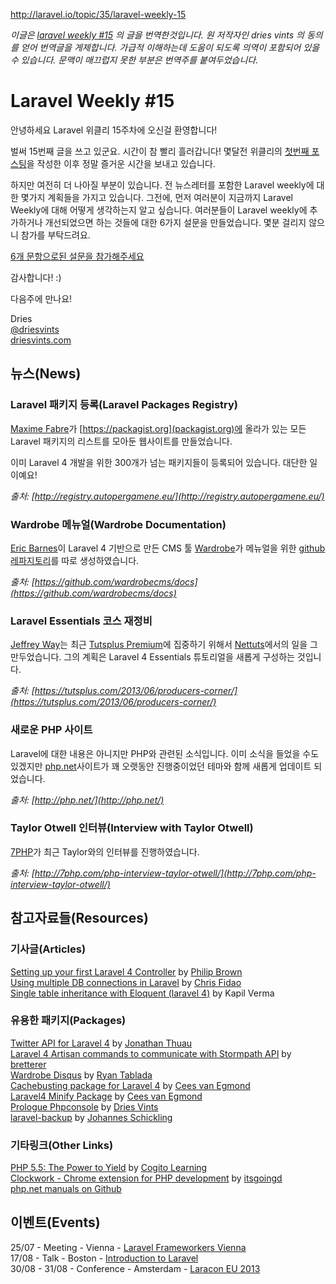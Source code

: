http://laravel.io/topic/35/laravel-weekly-15

*이글은 [laravel weekly #15](http://laravel.io/topic/35/laravel-weekly-15) 의 글을 번역한것입니다. 원 저작자인 dries vints 의 동의를 얻어 번역글을 게제합니다. 가급적 이해하는데 도움이 되도록 의역이 포함되어 있을 수 있습니다. 문맥이 매끄럽지 못한 부분은 번역주를 붙여두었습니다.*

# Laravel Weekly #15

안녕하세요 Laravel 위클리 15주차에 오신걸 환영합니다!

 벌써 15번째 글을 쓰고 있군요. 시간이 참 빨리 흘러갑니다! 몇달전 위클리의 [첫번째 포스팅](http://driesvints.com/blog/weekly-laravel-4-learnings-week-1/)을 작성한 이후 정말 즐거운 시간을 보내고 있습니다.

하지만 여전히 더 나아질 부분이 있습니다. 전 뉴스레터를 포함한 Laravel weekly에 대한  몇가지 계획들을 가지고 있습니다. 그전에, 먼저 여러분이 지금까지 Laravel Weekly에 대해 어떻게 생각하는지 알고 싶습니다. 여러분들이 Laravel weekly에 추가하거나 개선되었으면 하는 것들에 대한 6가지 설문을 만들었습니다. 몇분 걸리지 않으니 참가를 부탁드려요.

[6개 문항으로된 설문을 참가해주세요](http://laravelweekly.typeform.com/to/Ckj2L5)

감사합니다! :)

다음주에 만나요!

Dries  
[@driesvints](https://twitter.com/driesvints)  
[driesvints.com](http://driesvints.com)

## 뉴스(News)

### Laravel 패키지 등록(Laravel Packages Registry)

[Maxime Fabre](https://twitter.com/anahkiasen)가 [https://packagist.org](packagist.org)에 올라가 있는 모든 Laravel 패키지의 리스트를 모아둔 웹사이트를 만들었습니다.

이미 Laravel 4 개발을 위한 300개가 넘는 패키지들이 등록되어 있습니다. 대단한 일이예요!

*출처: [http://registry.autopergamene.eu/](http://registry.autopergamene.eu/)*

### Wardrobe 메뉴얼(Wardrobe Documentation)

[Eric Barnes](https://twitter.com/ericlbarnes)이 Laravel 4 기반으로 만든 CMS 툴 [Wardrobe](http://wardrobecms.com/)가 메뉴얼을 위한 [github 레파지토리](https://github.com/wardrobecms/docs)를 따로 생성하였습니다.

*출처: [https://github.com/wardrobecms/docs](https://github.com/wardrobecms/docs)*

### Laravel Essentials 코스 재정비

[Jeffrey Way](https://twitter.com/jeffrey_way)는 최근 [Tutsplus Premium](https://tutsplus.com)에 집중하기 위해서 [Nettuts](http://net.tutsplus.com/)에서의 일을 그만두었습니다. 그의 계획은 Laravel 4 Essentials 튜토리얼을 새롭게 구성하는 것입니다.

*출처: [https://tutsplus.com/2013/06/producers-corner/](https://tutsplus.com/2013/06/producers-corner/)*

### 새로운 PHP 사이트

Laravel에 대한 내용은 아니지만 PHP와 관련된 소식입니다. 이미 소식을 들었을 수도 있겠지만 [php.net](http://php.net/)사이트가 꽤 오랫동안 진행중이었던 테마와 함께 새롭게 업데이트 되었습니다.

*출처: [http://php.net/](http://php.net/)*

### Taylor Otwell 인터뷰(Interview with Taylor Otwell)

[7PHP](http://7php.com/)가 최근 Taylor와의 인터뷰를 진행하였습니다.

*출처: [http://7php.com/php-interview-taylor-otwell/](http://7php.com/php-interview-taylor-otwell/)*

## 참고자료들(Resources)

### 기사글(Articles)

[Setting up your first Laravel 4 Controller](http://culttt.com/2013/07/01/setting-up-your-first-laravel-4-controller) by [Philip Brown](https://twitter.com/philipbrown)  
[Using multiple DB connections in Laravel](http://stackoverflow.com/questions/17410049/laravel-4-connect-to-other-database/17412301#17412301) by [Chris Fidao](https://twitter.com/fideloper)  
[Single table inheritance with Eloquent (laravel 4)](http://snooptank.com/single-table-inheritance-with-eloquent-laravel-4/) by Kapil Verma

### 유용한 패키지(Packages)

[Twitter API for Laravel 4](https://github.com/thujohn/twitter-l4) by [Jonathan Thuau](https://github.com/thujohn)  
[Laravel 4 Artisan commands to communicate with Stormpath API](https://github.com/bretterer/laravel-stormpath-artisan) by [bretterer](https://github.com/bretterer)  
[Wardrobe Disqus](https://github.com/rtablada/wardrobe-disqus) by [Ryan Tablada](https://github.com/rtablada)  
[Cachebusting package for Laravel 4](https://github.com/ceesvanegmond/laravel4-cachebust) by [Cees van Egmond](https://github.com/ceesvanegmond)  
[Laravel4 Minify Package](https://github.com/ceesvanegmond/laravel4-minify) by [Cees van Egmond](https://github.com/ceesvanegmond)  
[Prologue Phpconsole](http://prologue.github.io/Phpconsole/) by [Dries Vints](https://twitter.com/driesvints)  
[laravel-backup](https://github.com/schickling/laravel-backup) by [Johannes Schickling](https://github.com/schickling)  

### 기타링크(Other Links)

[PHP 5.5: The Power to Yield](http://cogitolearning.co.uk/) by [Cogito Learning](http://cogitolearning.co.uk/)  
[Clockwork - Chrome extension for PHP development](https://github.com/itsgoingd/clockwork-chrome) by [itsgoingd](https://github.com/itsgoingd)  
[php.net manuals on Github](https://github.com/salathe/phpdoc-en)

## 이벤트(Events)

25/07 - Meeting - Vienna - [Laravel Frameworkers Vienna](http://www.meetup.com/Laravel-Frameworkers-Vienna/)  
17/08 - Talk - Boston - [Introduction to Laravel](http://www.northeastphp.org/talks/view/10/Introduction-to-Laravel)  
30/08 - 31/08 - Conference - Amsterdam - [Laracon EU 2013](http://laracon.eu/2013/)  